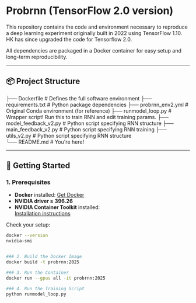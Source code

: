 # Probrnn (TensorFlow 2.0 version)

This repository contains the code and environment necessary to reproduce a deep learning experiment originally built in 2022 using TensorFlow 1.10. HK has since upgraded the code for Tensorflow 2.0. 

All dependencies are packaged in a Docker container for easy setup and long-term reproducibility.

---

## 📦 Project Structure

├── Dockerfile # Defines the full software environment
 ├── requirements.txt # Python package dependencies
 ├── probrnn_env2.yml # Original Conda environment (for reference)
 ├── runmodel_loop.py # Wrapper script! Run this to train RNN and edit training params.
 ├── model_feedback_v2.py # Python script specifying RNN structure
 ├── main_feedback_v2.py # Python script specifying RNN training
 ├── utils_v2.py # Python script specifying RNN structure   
 └── README.md # You're here!


---

## 🚀 Getting Started

### 1. Prerequisites

- **Docker** installed: [Get Docker](https://docs.docker.com/get-docker/)
- **NVIDIA driver ≥ 396.26**
- **NVIDIA Container Toolkit** installed:  
  [Installation instructions](https://docs.nvidia.com/datacenter/cloud-native/container-toolkit/install-guide.html)

Check your setup:
```bash
docker --version
nvidia-smi


### 2. Build the Docker Image
docker build -t probrnn:2025

### 3. Run the Container
docker run --gpus all -it probrnn:2025

### 4. Run the Training Script
python runmodel_loop.py



